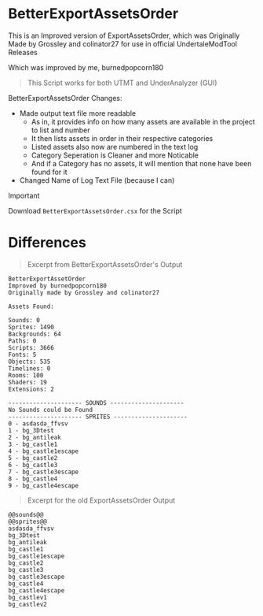 # BetterExportAssetsOrder

This is an Improved version of ExportAssetsOrder, which was Originally Made by Grossley and colinator27 for use in official UndertaleModTool Releases

Which was improved by me, burnedpopcorn180

> This Script works for both UTMT and UnderAnalyzer (GUI)

BetterExportAssetsOrder Changes:
- Made output text file more readable
  - As in, it provides info on how many assets are available in the project to list and number
  - It then lists assets in order in their respective categories
  - Listed assets also now are numbered in the text log
  - Category Seperation is Cleaner and more Noticable
  - And if a Category has no assets, it will mention that none have been found for it
- Changed Name of Log Text File (because I can)

> [!IMPORTANT]
> Download ```BetterExportAssetsOrder.csx``` for the Script

# Differences

> Excerpt from BetterExportAssetsOrder's Output
```
BetterExportAssetOrder
Improved by burnedpopcorn180
Originally made by Grossley and colinator27

Assets Found:

Sounds: 0
Sprites: 1490
Backgrounds: 64
Paths: 0
Scripts: 3666
Fonts: 5
Objects: 535
Timelines: 0
Rooms: 100
Shaders: 19
Extensions: 2

--------------------- SOUNDS ---------------------
No Sounds could be Found
--------------------- SPRITES ---------------------
0 - asdasda_ffvsv
1 - bg_3Dtest
2 - bg_antileak
3 - bg_castle1
4 - bg_castle1escape
5 - bg_castle2
6 - bg_castle3
7 - bg_castle3escape
8 - bg_castle4
9 - bg_castle4escape
```

> Excerpt for the old ExportAssetsOrder Output
```
@@sounds@@
@@sprites@@
asdasda_ffvsv
bg_3Dtest
bg_antileak
bg_castle1
bg_castle1escape
bg_castle2
bg_castle3
bg_castle3escape
bg_castle4
bg_castle4escape
bg_castlev1
bg_castlev2
```
